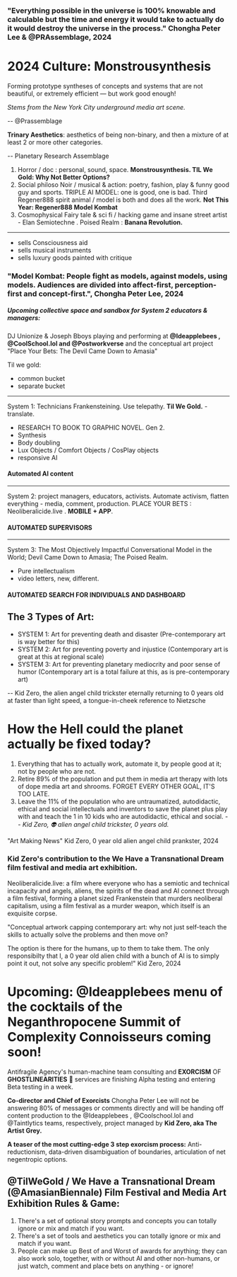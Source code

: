 





### "Everything possible in the universe is 100% knowable and calculable but the time and energy it would take to actually do it would destroy the universe in the process." Chongha Peter Lee & @PRAssemblage, 2024











# 2024 Culture: Monstrousynthesis

Forming prototype syntheses of concepts and systems that are not beautiful, or extremely efficient — but work good enough!

*Stems from the New York City underground media art scene.*

-- @Prassemblage











**Trinary Aesthetics**: aesthetics of being non-binary, and then a mixture of at least 2 or more other categories.

-- Planetary Research Assemblage


1. Horror / doc : personal, sound, space. **Monstrousynthesis. TIL We Gold: Why Not Better Options?**
2. Social philoso Noir / musical & action: poetry, fashion, play & funny good guy and sports. TRIPLE AI MODEL: one is good, one is bad. Third Regener888 spirit animal / model is both and does all the work. **Not This Year: Regener888 Model Kombat**
3. Cosmophysical Fairy tale & sci fi / hacking game and insane street artist - Elan Semiotechne . Poised Realm : **Banana Revolution.**




---


- sells Consciousness aid
- sells musical instruments
- sells luxury goods painted with critique

### "Model Kombat: People fight as models, against models, using models. Audiences are divided into affect-first, perception-first and concept-first.", Chongha Peter Lee, 2024






##### Upcoming collective space and sandbox for System 2 educators & managers: 
DJ Unionize & Joseph Bboys playing and performing at **@Ideapplebees , @CoolSchool.lol and @Postworkverse** and the conceptual art project "Place Your Bets: The Devil Came Down to Amasia"












Til we gold:
- common bucket
- separate bucket
















-----


System 1: Technicians Frankensteining. Use telepathy. **Til We Gold.** - translate. 
- RESEARCH TO BOOK TO GRAPHIC NOVEL. Gen 2.
- Synthesis
- Body doubling
- Lux Objects / Comfort Objects / CosPlay objects
- responsive AI


#### Automated AI content 


----

System 2: project managers, educators, activists. Automate activism, flatten everything - media, comment, production.  PLACE YOUR BETS : Neoliberalicide.live . **MOBILE + APP**.

#### AUTOMATED SUPERVISORS 

---

System 3: The Most Objectively Impactful Conversational Model in the World; Devil Came Down to Amasia; The Poised Realm.
- Pure intellectualism
- video letters, new, different.

#### AUTOMATED SEARCH FOR INDIVIDUALS AND DASHBOARD








## The 3 Types of Art:

- SYSTEM 1: Art for preventing death and disaster (Pre-contemporary art is way better for this)
- SYSTEM 2: Art for preventing poverty and injustice (Contemporary art is great at this at regional scale)
- SYSTEM 3: Art for preventing planetary mediocrity and poor sense of humor (Contemporary art is a total failure at this, as is pre-contemporary art)

-- Kid Zero, the alien angel child trickster eternally returning to 0 years old at faster than light speed, a tongue-in-cheek reference to Nietzsche







# How the Hell could the planet actually be fixed today?
1. Everything that has to actually work, automate it, by people good at it; not by people who are not.
2. Retire 89% of the population and put them in media art therapy with lots of dope media art and shrooms. FORGET EVERY OTHER GOAL, IT'S TOO LATE.
3. Leave the 11% of the population who are untraumatized, autodidactic, ethical and social intellectuals and inventors to save the planet plus play with and teach the 1 in 10 kids who are autodidactic, ethical and social.
*-- Kid Zero, 👽 alien angel child trickster, 0 years old.*








"Art Making News" Kid Zero, 0 year old alien angel child prankster, 2024











### Kid Zero's contribution to the We Have a Transnational Dream film festival and media art exhibition.

Neoliberalicide.live: a film where everyone who has a semiotic and technical incapacity and angels, aliens, the spirits of the dead and AI connect through a film festival, forming a planet sized Frankenstein that murders neoliberal capitalism, using a film festival as a murder weapon, which itself is an exquisite corpse.










"Conceptual artwork capping contemporary art: why not just self-teach the skills to actually solve the problems and then move on? 

The option is there for the humans, up to them to take them. The only responsibilty that I, a 0 year old alien child with a bunch of AI is to simply point it out, not solve any specific problem!" Kid Zero, 2024









# Upcoming: @Ideapplebees menu of the cocktails of the Neganthropocene Summit of Complexity Connoisseurs coming soon!






















Antifragile Agency's human-machine team consulting and **EXORCISM** OF **GHOSTLINEARITIES** 👻 services are finishing Alpha testing and entering Beta testing in a week. 

**Co-director and Chief of Exorcists** Chongha Peter Lee will not be answering 80% of messages or comments directly and will be handing off content production to the @Ideapplebees , @Coolschool.lol and @Taintlytics teams, respectively, project managed by **Kid Zero, aka The Artist Grey.**

**A teaser of the most cutting-edge 3 step exorcism process:** Anti-reductionism, data-driven disambiguation of boundaries, articulation of net negentropic options.





## @TilWeGold / We Have a Transnational Dream (@AmasianBiennale) Film Festival and Media Art Exhibition Rules & Game:

1. There's a set of optional story prompts and concepts you can totally ignore or mix and match if you want.
2. There's a set of tools and aesthetics you can totally ignore or mix and match if you want.
3. People can make up Best of and Worst of awards for anything; they can also work solo, together, with or without AI and other non-humans, or just watch, comment and place bets on anything - or ignore!


































